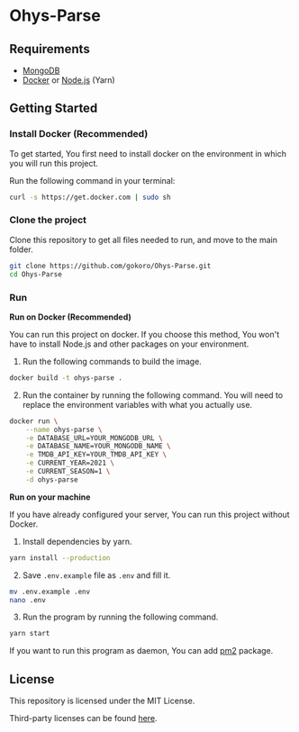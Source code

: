 # Ohys-Parse

## Requirements

- [MongoDB](https://www.mongodb.com/)
- [Docker](https://www.docker.com/) or [Node.js](https://nodejs.org/) (Yarn)

## Getting Started

### Install Docker (Recommended)

To get started, You first need to install docker on the environment in which you will run this project.

Run the following command in your terminal:

```bash
curl -s https://get.docker.com | sudo sh
```

### Clone the project

Clone this repository to get all files needed to run, and move to the main folder.

```bash
git clone https://github.com/gokoro/Ohys-Parse.git
cd Ohys-Parse
```

### Run

**Run on Docker (Recommended)**

You can run this project on docker. If you choose this method, You won't have to install Node.js and other packages on your environment.

1. Run the following commands to build the image.

```bash
docker build -t ohys-parse .
```

2. Run the container by running the following command. You will need to replace the environment variables with what you actually use.

```bash
docker run \
	--name ohys-parse \
	-e DATABASE_URL=YOUR_MONGODB_URL \
	-e DATABASE_NAME=YOUR_MONGODB_NAME \
	-e TMDB_API_KEY=YOUR_TMDB_API_KEY \
	-e CURRENT_YEAR=2021 \
	-e CURRENT_SEASON=1 \
	-d ohys-parse
```

**Run on your machine**

If you have already configured your server, You can run this project without Docker.

1. Install dependencies by yarn.

```bash
yarn install --production
```

2. Save `.env.example` file as `.env` and fill it.

```bash
mv .env.example .env
nano .env
```

3. Run the program by running the following command.

```bash
yarn start
```

If you want to run this program as daemon, You can add [pm2](https://www.npmjs.com/package/pm2) package.

## License

This repository is licensed under the MIT License.

Third-party licenses can be found [here](https://github.com/gokoro/Ohys-Parse/blob/master/THIRD_PARTY_LICENSE).